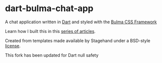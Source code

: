 # dart-bulma-chat-app

A chat application written in [Dart](https://dartlang.org) and styled with the [Bulma CSS Framework](https://bulma.io)

Learn how I built this in this [series of articles](https://dev.to/graphicbeacon/build-a-basic-chat-application-in-dart-2-part-1-4ekj).

Created from templates made available by Stagehand under a BSD-style
[license](https://github.com/dart-lang/stagehand/blob/master/LICENSE).

This fork has been updated for Dart null safety
